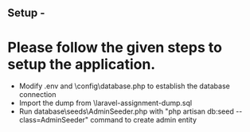 ## Setup - 

# Please follow the given steps to setup the application.

- Modify .env and \config\database.php to establish the database connection
- Import the dump from \laravel-assignment-dump.sql
- Run database\seeds\AdminSeeder.php with "php artisan db:seed --class=AdminSeeder" command to create admin entity